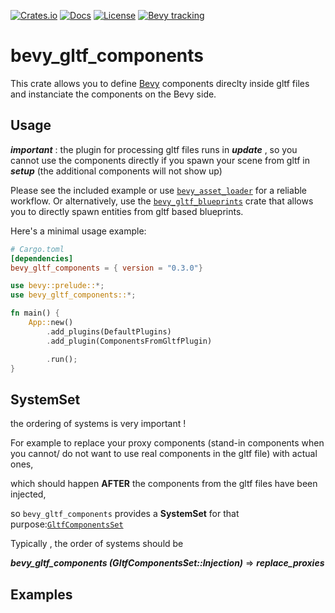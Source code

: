 [![Crates.io](https://img.shields.io/crates/v/bevy_gltf_components)](https://crates.io/crates/bevy_gltf_components)
[![Docs](https://img.shields.io/docsrs/bevy_gltf_components)](https://docs.rs/bevy_gltf_components/latest/bevy_gltf_components/)
[![License](https://img.shields.io/crates/l/bevy_gltf_components)](https://github.com/kaosat-dev/Blender_bevy_components_worklflow/blob/main/crates/bevy_gltf_components/License.md)
[![Bevy tracking](https://img.shields.io/badge/Bevy%20tracking-released%20version-lightblue)](https://github.com/bevyengine/bevy/blob/main/docs/plugins_guidelines.md#main-branch-tracking)


# bevy_gltf_components

This crate allows you to define [Bevy](https://bevyengine.org/) components direclty inside gltf files and instanciate the components on the Bevy side.

## Usage

***important*** : the plugin for processing gltf files runs in ***update*** , so you cannot use the components directly if you spawn your scene from gltf in ***setup*** (the additional components will not show up)

Please see the included example or use [```bevy_asset_loader```](https://github.com/NiklasEi/bevy_asset_loader) for a reliable workflow.
Or alternatively, use the [```bevy_gltf_blueprints```](https://github.com/kaosat-dev/Blender_bevy_components_worklflow/blob/main/crates/bevy_gltf_blueprints) crate that allows you to directly spawn entities from gltf based blueprints.

Here's a minimal usage example:

```toml
# Cargo.toml
[dependencies]
bevy_gltf_components = { version = "0.3.0"} 

```

```rust no_run
use bevy::prelude::*;
use bevy_gltf_components::*;

fn main() {
    App::new()
        .add_plugins(DefaultPlugins)
        .add_plugin(ComponentsFromGltfPlugin)

        .run();
}

```


## SystemSet

the ordering of systems is very important ! 

For example to replace your proxy components (stand-in components when you cannot/ do not want to use real components in the gltf file) with actual ones, 

which should happen **AFTER** the components from the gltf files have been injected, 

so ```bevy_gltf_components``` provides a **SystemSet** for that purpose:[```GltfComponentsSet```](./src/lib.rs#46)

Typically , the order of systems should be

***bevy_gltf_components (GltfComponentsSet::Injection)*** => ***replace_proxies***

## Examples

